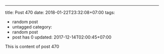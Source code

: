 ---
title: Post 470
date: 2018-01-22T23:32:08+07:00
tags:
  - random post
  - untagged
category:
  - random post
  - post has 0
updated: 2017-12-14T02:00:45+07:00

This is content of post 470